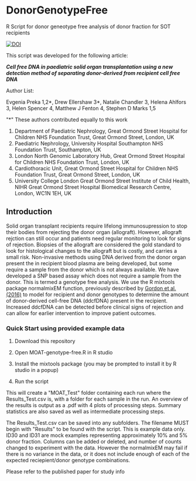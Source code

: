 # DonorGenotypeFree
R Script for donor geneotype free analysis of donor fraction for SOT recipients

[![DOI](https://zenodo.org/badge/DOI/10.5281/zenodo.3865832.svg)](https://doi.org/10.5281/zenodo.3865832)

This script was developed for the following article:

__*Cell free DNA in paediatric solid organ transplantation using a new detection method of separating donor-derived from recipient cell free DNA*__

Author List:

Evgenia Preka 1,2*, Drew Ellershaw 3*, Natalie Chandler 3, Helena Ahlfors 3, Helen Spencer 4,  Matthew J Fenton 4, Stephen D Marks 1,5

"*" These authors contributed equally to this work

1. Department of Paediatric Nephrology, Great Ormond Street Hospital for Children NHS Foundation Trust, Great Ormond Street, London, UK	
2. Paediatric Nephrology, University Hospital Southampton NHS Foundation Trust, Southampton, UK
3. London North Genomic Laboratory Hub, Great Ormond Street Hospital for Children NHS Foundation Trust, London, UK
4. Cardiothoracic Unit, Great Ormond Street Hospital for Children NHS Foundation Trust, Great Ormond Street, London, UK
5. University College London Great Ormond Street Institute of Child Health, NIHR Great Ormond Street Hospital Biomedical Research Centre, London, WC1N 1EH, UK

## Introduction
Solid organ transplant recipients require lifelong immunosupression to stop their bodies from rejecting the donor organ (allograft). However, allograft rejction can still occur and patients need regular monitoring to look for signs of rejection. Biopsies of the allograft are considered the gold standard to look for histological changes to the allograft but is costly, and carries a small risk. Non-invasive methods using DNA derived from the donor organ present the in recipient blood plasma are being developed, but some require a sample from the donor which is not always available. We have developed a SNP based assay which does not require a sample from the donor. This is termed a genotype free analysis. We use the R mixtools package normalmixEM function, previously described by [Gordon et al. (2016)](https://www.ncbi.nlm.nih.gov/pmc/articles/PMC5031701/) to model for recipient and donor genotypes to determine the amount of donor-derived cell-free DNA (ddcfDNA) present in the recipient. Increased ddcfDNA can be detected before clinical signs of rejection and can allow for earlier intervention to improve patient outcomes.


### Quick Start using provided example data

1. Download this repository

2. Open MOAT-genotype-free.R in R studio

3. Install the mixtools package (you may be prompted to install it by R studio in a popup)

4. Run the script


This will create a "MOAT_Test" folder containing each run where the Results_Test.csv is, with a folder for each sample in the run. 
An overview of the results is output as a .pdf with 4 plots of processing steps.
Summary statistics are also saved as well as intermediate processing steps.


The Results_Test.csv can be saved into any subfolders. 
The filename MUST begin with "Results" to be found with the script.
This is example data only. ID30 and ID31 are mock examples representing approximately 10% and 5% donor fraction.
Columns can be added or deleted, and number of counts changed to experiment with the data. However the normalmixEM may fail if there is no variance in the data, or it does not include enough of each of the expected reciepient/donor genotype combinations.


Please refer to the published paper for study info
